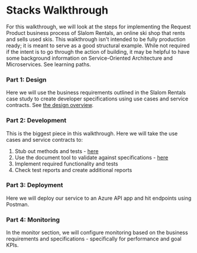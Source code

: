 # Stacks Walkthrough
For this walkthrough, we will look at the steps for implementing the Request Product business process
of Slalom Rentals, an online ski shop that rents and sells used skis.  This walkthrough isn't intended to be fully
production ready; it is meant to serve as a good structural example.  While not required if the
intent is to go through the action of building, it may be helpful to have some background
information on Service-Oriented Architecture and Microservices.  See learning paths.

### Part 1: Design
Here we will use the business requirements outlined in the Slalom Rentals case
study to create developer specifications using use cases
and service contracts.  See [the design overview](1.%20Design/overview.md).

### Part 2: Development
This is the biggest piece in this walkthrough.  Here we will take the use cases
and service contracts to:
1. Stub out methods and tests - [here](2.%20Development/1.%20stub%20methods%20and%20tests.md)
2. Use the document tool to validate against specifications - [here](2.%20Development/2.%20run%20document%20tool%20to%20validate.md)
3. Implement required functionality and tests
4. Check test reports and create additional reports

### Part 3: Deployment
Here we will deploy our service to an Azure API app and hit endpoints
using Postman.

### Part 4: Monitoring
In the monitor section, we will configure monitoring based on the business 
requirements and specifications - specifically for performance and goal KPIs.
